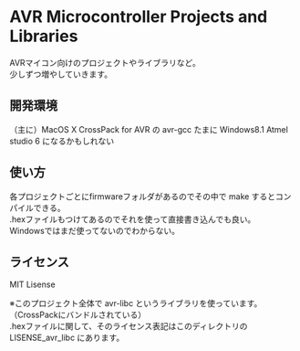 AVR Microcontroller Projects and Libraries
==========================================
AVRマイコン向けのプロジェクトやライブラリなど。  
少しずつ増やしていきます。

開発環境
---------
（主に）MacOS X CrossPack for AVR の avr-gcc
たまに Windows8.1 Atmel studio 6 になるかもしれない

使い方
---------
各プロジェクトごとにfirmwareフォルダがあるのでその中で make するとコンパイルできる。  
.hexファイルもつけてあるのでそれを使って直接書き込んでも良い。  
Windowsではまだ使ってないのでわからない。

ライセンス
---------
MIT Lisense

※このプロジェクト全体で avr-libc というライブラリを使っています。（CrossPackにバンドルされている）  
.hexファイルに関して、そのライセンス表記はこのディレクトリの LISENSE_avr_libc にあります。
